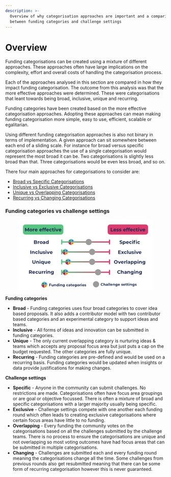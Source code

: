 ```yaml
---
description: >-
  Overview of why categorisation approaches are important and a comparison
  between funding categories and challenge settings
---
```


# Overview

Funding categorisations can be created using a mixture of different approaches. These approaches often have large implications on the complexity, effort and overall costs of handling the categorisation process.

Each of the approaches analysed in this section are compared in how they impact funding categorisation. The outcome from this analysis was that the more effective approaches were determined. These were categorisations that leant towards being broad, inclusive, unique and recurring.

Funding categories have been created based on the more effective categorisation approaches. Adopting these approaches can mean making funding categorisation more simple, easy to use, efficient, scalable or egalitarian.

Using different funding categorisation approaches is also not binary in terms of implementation. A given approach can sit somewhere between each end of a sliding scale. For instance for broad versus specific categorisation approaches the use of a single categorisation would represent the most broad it can be. Two categorisations is slightly less broad than that. Three categorisations would be even less broad, and so on.

There four main approaches for categorisations to consider are:

* [Broad vs Specific Categorisations](broad-vs-specific-categorisations.md)
* [Inclusive vs Exclusive Categorisations](inclusive-vs-exclusive-categorisations.md)
* [Unique vs Overlapping Categorisations](unique-vs-overlapping-categorisations.md)
* [Recurring vs Changing Categorisations](recurring-vs-changing-categorisations.md)



### Funding categories vs challenge settings

<figure><img src="../.gitbook/assets/categorisation-approaches-comparison (1).png" alt=""><figcaption></figcaption></figure>

**Funding categories**

* **Broad** - Funding categories uses four broad categories to cover idea based proposals. It also adds a contributor model with two contributor based categories and an experimental category to support ideas and teams.
* **Inclusive** - All forms of ideas and innovation can be submitted in funding categories.
* **Unique** - The only current overlapping category is nurturing ideas & teams which accepts any proposal focus area but just puts a cap on the budget requested. The other categories are fully unique.
* **Recurring** - Funding categories are pre-defined and would be used on a recurring basis. Funding categories would be updated when insights or data provide justifications for making changes.



**Challenge settings**

* **Specific** - Anyone in the community can submit challenges. No restrictions are made. Categorisations often have focus area groupings or are goal or objective focussed. There is often a mixture of broad and specific categorisations with a larger majority usually being specific.
* **Exclusive** - Challenge settings compete with one another each funding round which often leads to creating exclusive categorisations where certain focus areas have little to no funding.
* **Overlapping** - Every funding the community votes on the categorisations based on all the challenges submitted by the challenge teams. There is no process to ensure the categorisations are unique and not overlapping so most voting outcomes have had focus areas that can be submitted in multiple categorisations.
* **Changing** - Challenges are submitted each and every funding round meaning the categorisations change all the time. Some challenges from previous rounds also get resubmitted meaning that there can be some form of recurring categorisation however this is never guaranteed.
